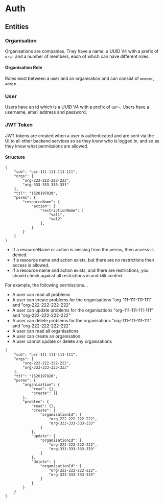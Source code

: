 # Auth

## Entities

### Organisation

Organisations are companies.
They have a name, a UUID V4 with a prefix of `org-` and a number of members, each of which can have different roles.

#### Organisation Role

Roles exist between a user and an organisation and can consist of `member`, `admin`.

### User

Users have an id which is a UUID V4 with a prefix of `usr-`.
Users have a username, email address and password.

### JWT Token

JWT tokens are created when a user is authenticated and are sent via the UI to all other backend services so as they know who is logged in, and so as they know what permissions are allowed.

#### Structure

```
{
	"sub": "usr-111-111-111-111",
	"orgs": [
		"org-222-222-222-222",
		"org-333-333-333-333"
	],
	"ttl": "1520197820",
	"perms": {
		"resourceName": {
			"action": {
				"restrictionName": [
					"val1",
					"val2"
				],
			}
		}
	}
}
```

- If a resourceName or action is missing from the perms, then access is denied.
- If a resource name and action exists, but there are no restrictions then access is allowed.
- If a resource name and action exists, and there are restrictions, you should check against all restrictions in and `AND` context.

For example, the following permissions...

- A user can read all problems
- A user can create problems for the organisations "org-111-111-111-111" and "org-222-222-222-222"
- A user can update problems for the organisations "org-111-111-111-111" and "org-222-222-222-222"
- A user can delete problems for the organisations "org-111-111-111-111" and "org-222-222-222-222"
- A user can read all organisations
- A user can create an organisation
- A user cannot update or delete any organisations

```
{
	"sub": "usr-111-111-111-111",
	"orgs": [
		"org-222-222-222-222",
		"org-333-333-333-333"
	],
	"ttl": "1520197820",
	"perms": {
		"organisation": {
			"read": {},
			"create": {}
		},
		"problem": {
			"read": {},
			"create": {
				"organisationId": [
					"org-222-222-222-222",
					"org-333-333-333-333"
				]
			},
			"update": {
				"organisationId": [
					"org-222-222-222-222",
					"org-333-333-333-333"
				]
			},
			"delete": {
				"organisationId": [
					"org-222-222-222-222",
					"org-333-333-333-333"
				]
			}
		}
	}
}

